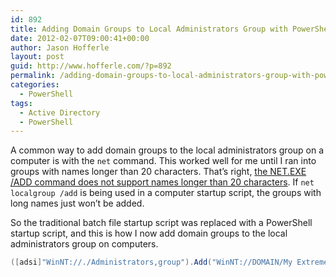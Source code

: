 ```yaml
---
id: 892
title: Adding Domain Groups to Local Administrators Group with PowerShell
date: 2012-02-07T09:00:41+00:00
author: Jason Hofferle
layout: post
guid: http://www.hofferle.com/?p=892
permalink: /adding-domain-groups-to-local-administrators-group-with-powershell/
categories:
  - PowerShell
tags:
  - Active Directory
  - PowerShell
---
```

A common way to add domain groups to the local administrators group on a computer is with the `net` command. This worked well for me until I ran into groups with names longer than 20 characters. That&#8217;s right, <a href="http://support.microsoft.com/kb/324639" title="NET.EXE /ADD command does not support names longer than 20 characters" target="_blank">the NET.EXE /ADD command does not support names longer than 20 characters</a>. If `net localgroup /add` is being used in a computer startup script, the groups with long names just won&#8217;t be added.

So the traditional batch file startup script was replaced with a PowerShell startup script, and this is how I now add domain groups to the local administrators group on computers.

```powershell
([adsi]"WinNT://./Administrators,group").Add("WinNT://DOMAIN/My Extremely Long Group Name with Spaces,group")
```